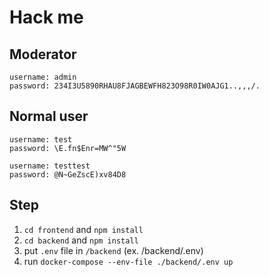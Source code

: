 # Hack me

## Moderator
```
username: admin
password: 234I3U5890RHAU8FJAGBEWFH823O98R0IW0AJG1..,,,/.
```

## Normal user
```
username: test
password: \E.fn$Enr=MW^"5W

username: testtest
password: @N~GeZscE)xv84D8
```

## Step

1. `cd frontend` and `npm install`
2. `cd backend` and `npm install`
3. put `.env` file in `/backend` (ex. /backend/.env)
4. run `docker-compose --env-file ./backend/.env up`
